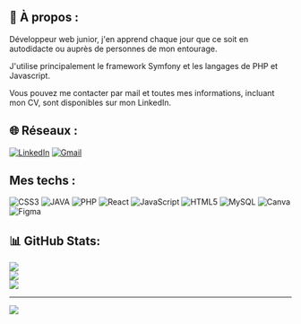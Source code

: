 ## 💬 À propos : 

Développeur web junior, j'en apprend chaque jour que ce soit en autodidacte ou auprès de personnes de mon entourage.

J'utilise principalement le framework Symfony et les langages de PHP et Javascript.

Vous pouvez me contacter par mail et toutes mes informations, incluant mon CV, sont disponibles sur mon LinkedIn.

## 🌐 Réseaux :
[![LinkedIn](https://img.shields.io/badge/LinkedIn-0077B5?style=for-the-badge&logo=linkedin&logoColor=white)](https://www.linkedin.com/in/riad-e-33a802136/)
[![Gmail](https://img.shields.io/badge/Gmail-D14836?style=for-the-badge&logo=gmail&logoColor=white)](mailto:riad75xx@gmail.com)

## Mes techs :
![CSS3](https://img.shields.io/badge/css3-%231572B6.svg?style=for-the-badge&logo=css3&logoColor=white) ![JAVA](https://img.shields.io/badge/Java-ED8B00?style=for-the-badge&logo=java&logoColor=white) ![PHP](https://img.shields.io/badge/php-%23777BB4.svg?style=for-the-badge&logo=php&logoColor=white) ![React](https://img.shields.io/badge/react-%2320232a.svg?style=for-the-badge&logo=react&logoColor=%2361DAFB) ![JavaScript](https://img.shields.io/badge/javascript-%23323330.svg?style=for-the-badge&logo=javascript&logoColor=%23F7DF1E) ![HTML5](https://img.shields.io/badge/html5-%23E34F26.svg?style=for-the-badge&logo=html5&logoColor=white) ![MySQL](https://img.shields.io/badge/mysql-%2300f.svg?style=for-the-badge&logo=mysql&logoColor=white) ![Canva](https://img.shields.io/badge/Canva-%2300C4CC.svg?style=for-the-badge&logo=Canva&logoColor=white) 	![Figma](https://img.shields.io/badge/figma-%23F24E1E.svg?style=for-the-badge&logo=figma&logoColor=white)

## 📊 GitHub Stats:
![](https://github-readme-stats.vercel.app/api?username=riadghub&theme=nightowl&hide_border=false&include_all_commits=true&count_private=true)<br/>
![](https://github-readme-streak-stats.herokuapp.com/?user=riadghub&theme=nightowl&hide_border=false)<br/>
![](https://github-readme-stats.vercel.app/api/top-langs/?username=riadghub&theme=nightowl&hide_border=false&include_all_commits=true&count_private=true&layout=compact)

---
[![](https://visitcount.itsvg.in/api?id=Sinbad&label=Visiteurs&color=6&icon=0&pretty=true)](https://visitcount.itsvg.in)
